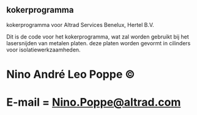 ## kokerprogramma #
kokerprogramma voor Altrad Services Benelux, Hertel B.V.

Dit is de code voor het kokerprogramma, wat zal worden gebruikt bij het lasersnijden van metalen platen. 
deze platen worden gevormt in cilinders voor isolatiewerkzaamheden. 


# Nino André Leo Poppe © #


# E-mail = Nino.Poppe@altrad.com #


